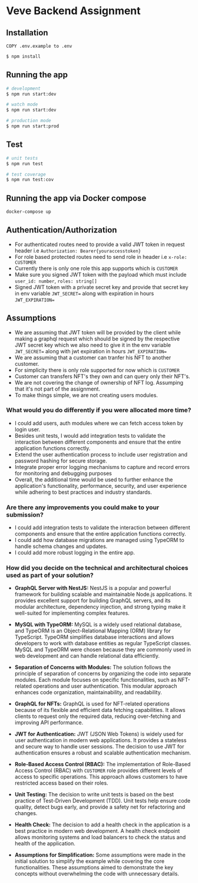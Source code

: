 
# Veve Backend Assignment

## Installation

```
COPY .env.example to .env
```

```bash
$ npm install
```

## Running the app

```bash
# development
$ npm run start:dev

# watch mode
$ npm run start:dev

# production mode
$ npm run start:prod
```

## Test

```bash
# unit tests
$ npm run test

# test coverage
$ npm run test:cov
```

## Running the app via Docker compose 

```bash
docker-compose up
```
## Authentication/Authorization

* For authenticated routes need to provide a valid JWT token in request header i.e `Authorization: Bearer{youraccesstoken}`
* For role based protected routes need to send role in header i.e `x-role: CUSTOMER`
* Currently there is only one role this app supports which is `CUSTOMER`
* Make sure you signed JWT token with the payload which must include `user_id: number`, `roles: string[]`
* Signed JWT token with a private secret key and provide that secret key in env variable `JWT_SECRET=` along with expiration in hours `JWT_EXPIRATION=`

## Assumptions

* We are assuming that JWT token will be provided by the client while making a graphql request which should be signed by the respective JWT secret key which we also need to give it in the env variable `JWT_SECRET=` along with jwt expiration in hours `JWT_EXPIRATION=`
* We are assuming that a customer can tranfer his NFT to another customer.
* For simplicity there is only role supported for now which is `CUSTOMER`
* Customer can transfers NFT's they own and can query only their NFT's.
* We are not covering the change of ownership of NFT log. Assumping that it's not part of the assignment.
* To make things simple, we are not creating users modules. 

### What would you do differently if you were allocated more time?

* I could add users, auth modules where we can fetch access token by login user.
* Besides unit tests, I would add integration tests to validate the interaction between different components and ensure that the entire application functions correctly.
* Extend the user authentication process to include user registration and password hashing for secure storage.
* Integrate proper error logging mechanisms to capture and record errors for monitoring and debugging purposes
* Overall, the additional time would be used to further enhance the application's functionality, performance, security, and user experience while adhering to best practices and industry standards.

### Are there any improvements you could make to your submission?

* I could add integration tests to validate the interaction between different components and ensure that the entire application functions correctly.
* I could add how database migrations are managed using TypeORM to handle schema changes and updates.
* I could add more robust logging in the entire app. 

### How did you decide on the technical and architectural choices used as part of your solution?

* **GraphQL Server with NestJS:** NestJS is a popular and powerful framework for building scalable and maintainable Node.js applications. It provides excellent support for building GraphQL servers, and its modular architecture, dependency injection, and strong typing make it well-suited for implementing complex features.

* **MySQL with TypeORM:** MySQL is a widely used relational database, and TypeORM is an Object-Relational Mapping (ORM) library for TypeScript. TypeORM simplifies database interactions and allows developers to work with database entities as regular TypeScript classes. MySQL and TypeORM were chosen because they are commonly used in web development and can handle relational data efficiently.

* **Separation of Concerns with Modules:** The solution follows the principle of separation of concerns by organizing the code into separate modules. Each module focuses on specific functionalities, such as NFT-related operations and user authentication. This modular approach enhances code organization, maintainability, and readability.

* **GraphQL for NFTs:** GraphQL is used for NFT-related operations because of its flexible and efficient data fetching capabilities. It allows clients to request only the required data, reducing over-fetching and improving API performance.

* **JWT for Authentication:** JWT (JSON Web Tokens) is widely used for user authentication in modern web applications. It provides a stateless and secure way to handle user sessions. The decision to use JWT for authentication ensures a robust and scalable authentication mechanism.

* **Role-Based Access Control (RBAC):** The implementation of Role-Based Access Control (RBAC) with `CUSTOMER` role provides different levels of access to specific operations. This approach allows customers to have restricted access based on their roles.

* **Unit Testing:** The decision to write unit tests is based on the best practice of Test-Driven Development (TDD). Unit tests help ensure code quality, detect bugs early, and provide a safety net for refactoring and changes.

* **Health Check:** The decision to add a health check in the application is a best practice in modern web development. A health check endpoint allows monitoring systems and load balancers to check the status and health of the application.

* **Assumptions for Simplification:** Some assumptions were made in the initial solution to simplify the example while covering the core functionalities. These assumptions aimed to demonstrate the key concepts without overwhelming the code with unnecessary details.

